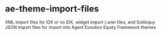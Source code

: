 # ae-theme-import-files
XML import files for IDX or no IDX, widget import (.wie) files, and Soliloquy JSON import files for import into Agent Evoution Equity Framework themes
